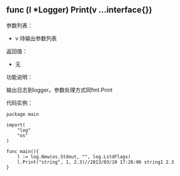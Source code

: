 ## func (l *Logger) Print(v ...interface{})

参数列表：

- v 待输出参数列表

返回值：

- 无

功能说明：

输出日志到logger。参数处理方式同fmt.Print

代码实例：

	package main

	import(
		"log"
		"os"
	)

	func main(){
		l := log.New(os.Stdout, "", log.LstdFlags)
		l.Print("string", 1, 2.3)//2013/03/10 17:26:06 string1 2.3
	}

